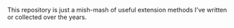 This repository is just a mish-mash of useful extension methods I've written or collected over the years.
